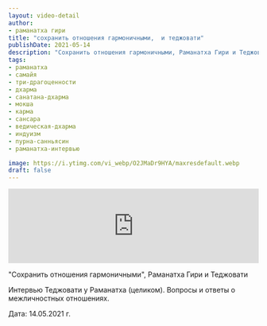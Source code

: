 ```yaml
---
layout: video-detail
author:
- раманатха гири
title: "сохранить отношения гармоничными,  и теджовати"
publishDate: 2021-05-14
description: "Сохранить отношения гармоничными, Раманатха Гири и Теджовати  Интервью Теджовати у Раманатха (целиком). Вопросы и ответы о межличностных отношениях.  Дата  14.05.2021 г."
tags: 
- раманатха
- самайя
- три-драгоценности
- дхарма
- санатана-дхарма
- мокша
- карма
- сансара
- ведическая-дхарма
- индуизм
- пурна-санньясин
- раманатха-интервью

image: https://i.ytimg.com/vi_webp/O2JMaDr9HYA/maxresdefault.webp
draft: false
---
```


<iframe width="100%" src="https://www.youtube.com/embed/O2JMaDr9HYA" frameborder="0" allowfullscreen=""></iframe> 

 "Сохранить отношения гармоничными", Раманатха Гири и Теджовати

 Интервью Теджовати у Раманатха (целиком). Вопросы и ответы о межличностных отношениях.

 Дата: 14.05.2021 г.

  

 